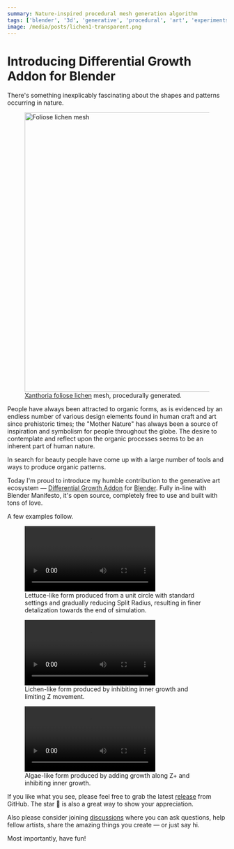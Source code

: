 ```yaml
---
summary: Nature-inspired procedural mesh generation algorithm
tags: ['blender', '3d', 'generative', 'procedural', 'art', 'experiments']
image: /media/posts/lichen1-transparent.png
---
```


# Introducing Differential Growth Addon for Blender

There's something inexplicably fascinating about the shapes and patterns occurring in nature.

<figure>
    <picture>
        <source srcset="/media/posts/lichen1-transparent.webp" type="image/webp">
        <source srcset="/media/posts/lichen1-transparent.png" type="image/png">
        <img src="/media/posts/lichen1-transparent.png"
            width="640"
            alt="Foliose lichen mesh"/>
    </picture>
    <figcaption>
        <a href="https://en.wikipedia.org/wiki/Xanthoria_parietina" target="_blank">Xanthoria foliose lichen</a>
        mesh, procedurally generated.
    </figcaption>
</figure>

People have always been attracted to organic forms, as is evidenced by an endless number of various design elements found in human craft and art since prehistoric times; the "Mother Nature" has always been a source of inspiration and symbolism for people throughout the globe. The desire to contemplate and reflect upon the organic processes seems to be an inherent part of human nature.

In search for beauty people have come up with a large number of tools and ways to produce organic patterns.

Today I'm proud to introduce my humble contribution to the generative art ecosystem — [Differential Growth Addon](https://github.com/inca/blender-differential-growth) for [Blender](https://www.blender.org/). Fully in-line with Blender Manifesto, it's open source, completely free to use and built with tons of love.

A few examples follow.

<figure>
    <video controls autoplay loop>
        <source src="/media/posts/dg-lettuce.mp4" type="video/mp4"/>
    </video>
    <figcaption>
    Lettuce-like form produced from a unit circle with standard settings and gradually reducing Split Radius, resulting in finer detalization towards the end of simulation.
    </figcaption>
</figure>

<figure>
    <video controls autoplay loop>
        <source src="/media/posts/dg-lichen.mp4" type="video/mp4"/>
    </video>
    <figcaption>
    Lichen-like form produced by inhibiting inner growth and limiting Z movement.
    </figcaption>
</figure>

<figure>
    <video controls autoplay loop>
        <source src="/media/posts/dg-algae.mp4" type="video/mp4"/>
    </video>
    <figcaption>
    Algae-like form produced by adding growth along Z+ and inhibiting inner growth.
    </figcaption>
</figure>

If you like what you see, please feel free to grab the latest [release](https://github.com/inca/blender-differential-growth/releases/latest) from GitHub. The star 🌟 is also a great way to show your appreciation.

Also please consider joining [discussions](https://github.com/inca/blender-differential-growth/discussions) where you can ask questions, help fellow artists, share the amazing things you create — or just say hi.

Most importantly, have fun!
